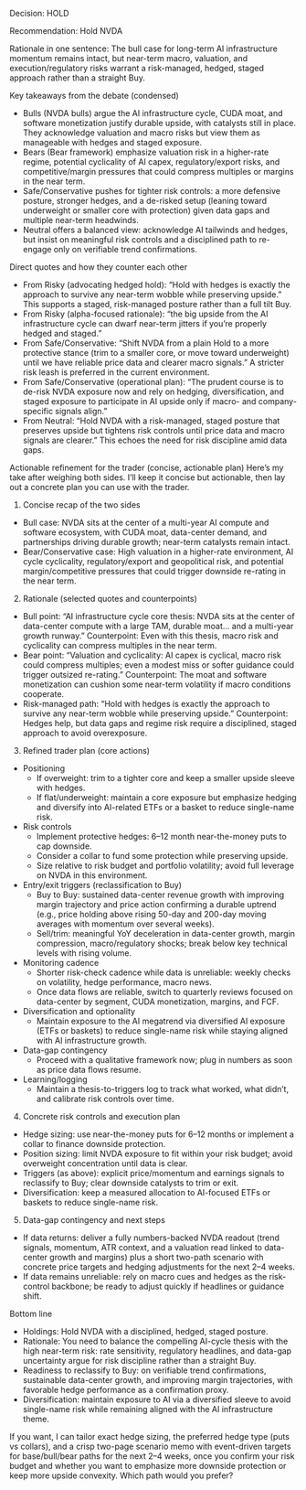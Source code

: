 Decision: HOLD

Recommendation: Hold NVDA

Rationale in one sentence: The bull case for long-term AI infrastructure momentum remains intact, but near-term macro, valuation, and execution/regulatory risks warrant a risk-managed, hedged, staged approach rather than a straight Buy.

Key takeaways from the debate (condensed)
- Bulls (NVDA bulls) argue the AI infrastructure cycle, CUDA moat, and software monetization justify durable upside, with catalysts still in place. They acknowledge valuation and macro risks but view them as manageable with hedges and staged exposure.
- Bears (Bear framework) emphasize valuation risk in a higher-rate regime, potential cyclicality of AI capex, regulatory/export risks, and competitive/margin pressures that could compress multiples or margins in the near term.
- Safe/Conservative pushes for tighter risk controls: a more defensive posture, stronger hedges, and a de-risked setup (leaning toward underweight or smaller core with protection) given data gaps and multiple near-term headwinds.
- Neutral offers a balanced view: acknowledge AI tailwinds and hedges, but insist on meaningful risk controls and a disciplined path to re-engage only on verifiable trend confirmations.

Direct quotes and how they counter each other
- From Risky (advocating hedged hold): “Hold with hedges is exactly the approach to survive any near-term wobble while preserving upside.” This supports a staged, risk-managed posture rather than a full tilt Buy.
- From Risky (alpha-focused rationale): “the big upside from the AI infrastructure cycle can dwarf near-term jitters if you’re properly hedged and staged.”
- From Safe/Conservative: “Shift NVDA from a plain Hold to a more protective stance (trim to a smaller core, or move toward underweight) until we have reliable price data and clearer macro signals.” A stricter risk leash is preferred in the current environment.
- From Safe/Conservative (operational plan): “The prudent course is to de-risk NVDA exposure now and rely on hedging, diversification, and staged exposure to participate in AI upside only if macro- and company-specific signals align.”
- From Neutral: “Hold NVDA with a risk-managed, staged posture that preserves upside but tightens risk controls until price data and macro signals are clearer.” This echoes the need for risk discipline amid data gaps.

Actionable refinement for the trader (concise, actionable plan)
Here’s my take after weighing both sides. I’ll keep it concise but actionable, then lay out a concrete plan you can use with the trader.

1) Concise recap of the two sides
- Bull case: NVDA sits at the center of a multi-year AI compute and software ecosystem, with CUDA moat, data-center demand, and partnerships driving durable growth; near-term catalysts remain intact.
- Bear/Conservative case: High valuation in a higher-rate environment, AI cycle cyclicality, regulatory/export and geopolitical risk, and potential margin/competitive pressures that could trigger downside re-rating in the near term.

2) Rationale (selected quotes and counterpoints)
- Bull point: “AI infrastructure cycle core thesis: NVDA sits at the center of data-center compute with a large TAM, durable moat… and a multi-year growth runway.” Counterpoint: Even with this thesis, macro risk and cyclicality can compress multiples in the near term.
- Bear point: “Valuation and cyclicality: AI capex is cyclical, macro risk could compress multiples; even a modest miss or softer guidance could trigger outsized re-rating.” Counterpoint: The moat and software monetization can cushion some near-term volatility if macro conditions cooperate.
- Risk-managed path: “Hold with hedges is exactly the approach to survive any near-term wobble while preserving upside.” Counterpoint: Hedges help, but data gaps and regime risk require a disciplined, staged approach to avoid overexposure.

3) Refined trader plan (core actions)
- Positioning
  - If overweight: trim to a tighter core and keep a smaller upside sleeve with hedges.
  - If flat/underweight: maintain a core exposure but emphasize hedging and diversify into AI-related ETFs or a basket to reduce single-name risk.
- Risk controls
  - Implement protective hedges: 6–12 month near-the-money puts to cap downside.
  - Consider a collar to fund some protection while preserving upside.
  - Size relative to risk budget and portfolio volatility; avoid full leverage on NVDA in this environment.
- Entry/exit triggers (reclassification to Buy)
  - Buy to Buy: sustained data-center revenue growth with improving margin trajectory and price action confirming a durable uptrend (e.g., price holding above rising 50-day and 200-day moving averages with momentum over several weeks).
  - Sell/trim: meaningful YoY deceleration in data-center growth, margin compression, macro/regulatory shocks; break below key technical levels with rising volume.
- Monitoring cadence
  - Shorter risk-check cadence while data is unreliable: weekly checks on volatility, hedge performance, macro news.
  - Once data flows are reliable, switch to quarterly reviews focused on data-center by segment, CUDA monetization, margins, and FCF.
- Diversification and optionality
  - Maintain exposure to the AI megatrend via diversified AI exposure (ETFs or baskets) to reduce single-name risk while staying aligned with AI infrastructure growth.
- Data-gap contingency
  - Proceed with a qualitative framework now; plug in numbers as soon as price data flows resume.
- Learning/logging
  - Maintain a thesis-to-triggers log to track what worked, what didn’t, and calibrate risk controls over time.

4) Concrete risk controls and execution plan
- Hedge sizing: use near-the-money puts for 6–12 months or implement a collar to finance downside protection.
- Position sizing: limit NVDA exposure to fit within your risk budget; avoid overweight concentration until data is clear.
- Triggers (as above): explicit price/momentum and earnings signals to reclassify to Buy; clear downside catalysts to trim or exit.
- Diversification: keep a measured allocation to AI-focused ETFs or baskets to reduce single-name risk.

5) Data-gap contingency and next steps
- If data returns: deliver a fully numbers-backed NVDA readout (trend signals, momentum, ATR context, and a valuation read linked to data-center growth and margins) plus a short two-path scenario with concrete price targets and hedging adjustments for the next 2–4 weeks.
- If data remains unreliable: rely on macro cues and hedges as the risk-control backbone; be ready to adjust quickly if headlines or guidance shift.

Bottom line
- Holdings: Hold NVDA with a disciplined, hedged, staged posture.
- Rationale: You need to balance the compelling AI-cycle thesis with the high near-term risk: rate sensitivity, regulatory headlines, and data-gap uncertainty argue for risk discipline rather than a straight Buy.
- Readiness to reclassify to Buy: on verifiable trend confirmations, sustainable data-center growth, and improving margin trajectories, with favorable hedge performance as a confirmation proxy.
- Diversification: maintain exposure to AI via a diversified sleeve to avoid single-name risk while remaining aligned with the AI infrastructure theme.

If you want, I can tailor exact hedge sizing, the preferred hedge type (puts vs collars), and a crisp two-page scenario memo with event-driven targets for base/bull/bear paths for the next 2–4 weeks, once you confirm your risk budget and whether you want to emphasize more downside protection or keep more upside convexity. Which path would you prefer?